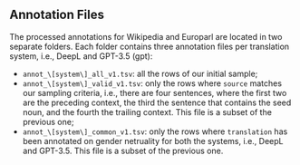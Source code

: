 ## Annotation Files

The processed annotations for Wikipedia and Europarl are located in two separate folders.
Each folder contains three annotation files per translation system, i.e., DeepL and GPT-3.5 (gpt):

- `annot_\[system\]_all_v1.tsv`: all the rows of our initial sample;
- `annot_\[system\]_valid_v1.tsv`: only the rows where `source` matches our sampling criteria, i.e., there are four sentences, where the first two are the preceding context, the third the sentence that contains the seed noun, and the fourth the trailing context. This file is a subset of the previous one;
- `annot_\[system\]_common_v1.tsv`: only the rows where `translation` has been annotated on gender netruality for both the systems, i.e., DeepL and GPT-3.5. This file is a subset of the previous one.